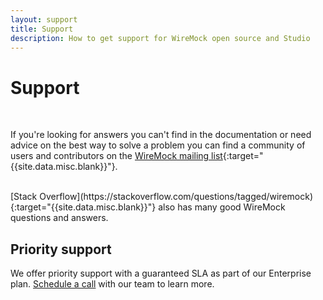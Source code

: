 ```yaml
---
layout: support
title: Support
description: How to get support for WireMock open source and Studio
---
```


# Support

<br />

If you're looking for answers you can't find in the documentation or need advice on the best way to solve a problem you can find a community of users and contributors on the [WireMock mailing list](https://groups.google.com/g/wiremock-user){:target="{{site.data.misc.blank}}"}.

<br />
[Stack Overflow](https://stackoverflow.com/questions/tagged/wiremock){:target="{{site.data.misc.blank}}"} also has many good WireMock questions and answers.

## Priority support

We offer priority support with a guaranteed SLA as part of our Enterprise plan. <a href="#" class="schedule-call-button">Schedule a call</a> with our team to learn more.
